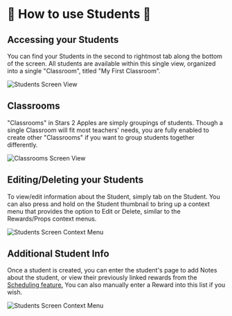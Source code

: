 # 🧒 How to use Students 🧒

## Accessing your Students

You can find your Students in the second to rightmost tab along the bottom of the screen. All students are available within this single view, organized into a single "Classroom", titled "My First Classroom". 

![Students Screen View](https://raw.githubusercontent.com/Stars2Apples/Support/main/assets/students-screen-1.png)

## Classrooms

"Classrooms" in Stars 2 Apples are simply groupings of students. Though a single Classroom will fit most teachers' needs, you are fully enabled to create other "Classrooms" if you want to group students together differently. 

![Classrooms Screen View](https://raw.githubusercontent.com/Stars2Apples/Support/main/assets/students-screen-2.gif)

## Editing/Deleting your Students

To view/edit information about the Student, simply tab on the Student. You can also press and hold on the Student thumbnail to bring up a context menu that provides the option to Edit or Delete, similar to the Rewards/Props context menus.

![Students Screen Context Menu](https://raw.githubusercontent.com/Stars2Apples/Support/main/assets/students-screen-3.png)

## Additional Student Info

Once a student is created, you can enter the student's page to add Notes about the student, or view their previously linked rewards from the [Scheduling feature.](C.01-Schedules) You can also manually enter a Reward into this list if you wish.

![Students Screen Context Menu](https://raw.githubusercontent.com/Stars2Apples/Support/main/assets/students-screen-4.gif)